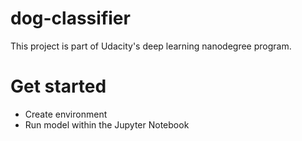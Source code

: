 # dog-classifier

This project is part of Udacity's deep learning nanodegree program.

# Get started
- Create environment
- Run model within the Jupyter Notebook

